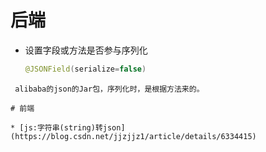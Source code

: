 # 后端

  * 设置字段或方法是否参与序列化
    ```java
    @JSONField(serialize=false)
   ```
    alibaba的json的Jar包，序列化时，是根据方法来的。

# 前端

  * [js:字符串(string)转json](https://blog.csdn.net/jjzjjz1/article/details/6334415)
